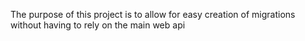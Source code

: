 The purpose of this project is to allow for easy creation of migrations without having to rely on the main web api